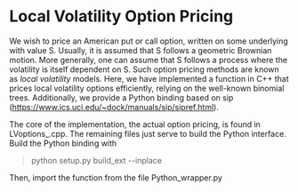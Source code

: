 
# Local Volatility Option Pricing

We wish to price an American put or call option, written on some underlying with value S. 
Usually, it is assumed that S follows a geometric Brownian motion. 
More generally, one can assume that S follows a process where the volatility is itself dependent on S. 
Such option pricing methods are known as *local volatility* models. 
Here, we have implemented a function in C++ that prices local volatility options efficiently, relying on the well-known binomial trees. 
Additionally, we provide a Python binding based on sip (https://www.ics.uci.edu/~dock/manuals/sip/sipref.html). 

The core of the implementation, the actual option pricing, is found in LVoptions_.cpp. 
The remaining files just serve to build the Python interface. 
Build the Python binding with 

>	python setup.py build_ext --inplace <br>	

Then, import the function from the file Python_wrapper.py